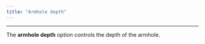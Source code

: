 ```yaml
---
title: "Armhole depth"
---
```


***

The **armhole depth** option controls the depth of the armhole.




